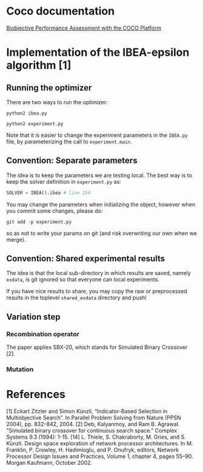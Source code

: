 # Coco documentation

[Biobjective Performance Assessment with the COCO Platform](http://numbbo.github.io/coco-doc/bbob-biobj/perf-assessment/)

# Implementation of the IBEA-epsilon algorithm [1]

## Running the optimizer
There are two ways to run the optimizer:

```shell
python2 ibea.py
```

```shell
python2 experiment.py
```

Note that it is easier to change the experiment parameters in the `IBEA.py` file, by parameterizing the call to `experiment.main`.

## Convention: Separate parameters
The idea is to keep the parameters we are testing local.
The best way is to keep the solver definition in `experiment.py` as: 

```python
SOLVER = IBEA().ibea # line 254
``` 

You may change the parameters when initializing the object, however when you commit some changes, please do:

```shell
git add -p experiment.py
```

so as not to write your params on git (and risk overwriting our own when we merge).

## Convention: Shared experimental results
The idea is that the local sub-directory in which results are saved, namely `exdata`, is git ignored so that everyone can local experiments.

If you have nice results to share, you may copy the raw or preprocessed results in the toplevel `shared_exdata` directory and push!

## Variation step

### Recombination operator
The paper applies SBX-20, which stands for Simulated Binary Crossover [2].

### Mutation

# References


[1] Eckart Zitzler and Simon Künzli, “Indicator-Based Selection in Multiobjective Search”. In Parallel Problem Solving from Nature (PPSN 2004), pp. 832-842, 2004.
[2] Deb, Kalyanmoy, and Ram B. Agrawal. "Simulated binary crossover for continuous search space." Complex Systems 9.3 (1994): 1-15.
[14] L. Thiele, S. Chakraborty, M. Gries, and S. Künzli. Design space exploration of
network processor architectures. In M. Franklin, P. Crowley, H. Hadimioglu, and
P. Onufryk, editors, Network Processor Design Issues and Practices, Volume 1,
chapter 4, pages 55–90. Morgan Kaufmann, October 2002.
